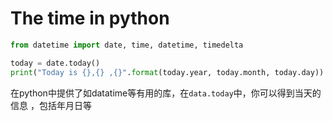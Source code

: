 # The time in python
```python
from datetime import date, time, datetime, timedelta

today = date.today()
print("Today is {},{} ,{}".format(today.year, today.month, today.day))

```

在python中提供了如datatime等有用的库，在`data.today`中，你可以得到当天的信息
，包括年月日等
